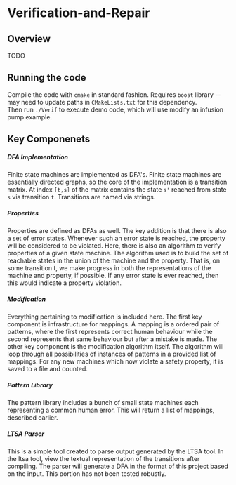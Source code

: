 # Verification-and-Repair

## Overview
 TODO
 
## Running the code
Compile the code with `cmake` in standard fashion.  Requires `boost` library -- may need to update
paths in `CMakeLists.txt` for this dependency.  
Then run `./Verif` to execute demo code, which will use modify an infusion
pump example.

## Key Componenets
##### DFA Implementation
Finite state machines are implemented as DFA's.  Finite state machines are essentially directed 
graphs, so the core of the implementation is a transition matrix.  At index `[t,s]` of the matrix
contains the state `s'` reached from state `s` via transition `t`.  Transitions are named via strings.
##### Properties
Properties are defined as DFAs as well.  The key addition is that there is also a set of error
states.  Whenever such an error state is reached, the property will be considered to be violated.
Here, there is also an algorithm to verify properties of a given state machine.  The algorithm used
is to build the set of reachable states in the union of the machine and the property.  That is, on
some transition t, we make progress in both the representations of the machine and property, if
possible.  If any error state is ever reached, then this would indicate a property violation.
##### Modification
Everything pertaining to modification is included here.  The first key component is infrastructure
for mappings.  A mapping is a ordered pair of patterns, where the first represents correct human
behaviour while the second represents that same behaviour but after a mistake is made.  The other key
component is the modification algorithm itself.  The algorithm will loop through all possibilities
of instances of patterns in a provided list of mappings.  For any new machines which now violate a
safety property, it is saved to a file and counted. 
##### Pattern Library
The pattern library includes a bunch of small state machines each representing a common human
error.  This will return a list of mappings, described earlier.
##### LTSA Parser
This is a simple tool created to parse output generated by the LTSA tool.  In the ltsa tool, view
the textual representation of the transitions after compiling.  The parser will generate a DFA in
the format of this project based on the input.  This portion has not been tested robustly.
